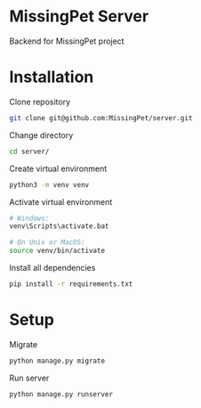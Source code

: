 # MissingPet Server
Backend for MissingPet project

# Installation
Clone repository
```bash
git clone git@github.com:MissingPet/server.git
```
Change directory
```bash
cd server/
```
Create virtual environment
```bash
python3 -m venv venv
```
Activate virtual environment
```bash
# Windows:
venv\Scripts\activate.bat

# On Unix or MacOS:
source venv/bin/activate
```
Install all dependencies
```bash
pip install -r requirements.txt
```

# Setup
Migrate

```python
python manage.py migrate
```
Run server

```python
python manage.py runserver
```
